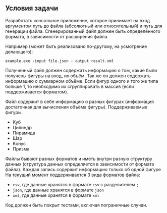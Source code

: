 ## Условия задачи

Разработать консольное приложение, которое принимает на вход аргументом путь до файла (абсолютный или относительный) и путь для генерации файла. 
Сгенерированный файл должен быть определённого формата, в зависимости от расширения файла. 

Например (может быть реализовано по-другому, на усмотрение делающего):

```
example.exe -input file.json - output result.xml
```

Полученный файл должен содержать информацию о том, какие были получены фигуры на вход, их объём. Так же он должен содержать информацию о суммарном объёме.
Если фигур одного и того же типа больше 1, то необходимо их сгруппировать в массив (если поддерживается форматом). 

Файл содержит в себе информацию о разных фигурах (информация достаточная для вычисления объёма фигуры). 
Поддерживаемые фигуры: 
- Куб
- Цилиндр
- Пирамида
- Шар
- Конус
- Призма

Файлы бывают разных форматов и иметь внутри разную структуру данных (структура данных определяется в зависимости от формата файла). 
Каждая запись содержит информацию только об одной фигуре
На текущий момент поддерживается 3 вида форматов файла:
- `csv`, где данные хранятся в формате `csv` с разделителем `;`
- `json`, где данные хранятся в формате `json`
- `xml`, где данные хранятся в формате `xml`

Код должен быть покрыт тестами, включая пограничные случаи.
